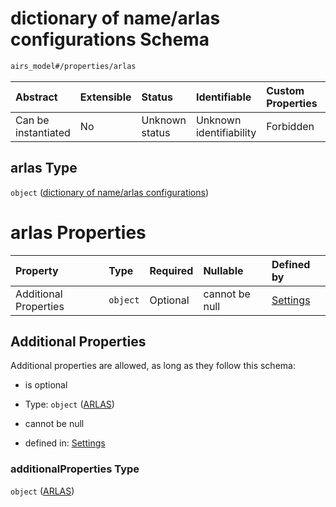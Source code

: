 # dictionary of name/arlas configurations Schema

```txt
airs_model#/properties/arlas
```



| Abstract            | Extensible | Status         | Identifiable            | Custom Properties | Additional Properties | Access Restrictions | Defined In                                                                   |
| :------------------ | :--------- | :------------- | :---------------------- | :---------------- | :-------------------- | :------------------ | :--------------------------------------------------------------------------- |
| Can be instantiated | No         | Unknown status | Unknown identifiability | Forbidden         | Allowed               | none                | [model.schema.json\*](../../../out/model.schema.json "open original schema") |

## arlas Type

`object` ([dictionary of name/arlas configurations](model-properties-dictionary-of-namearlas-configurations.md))

# arlas Properties

| Property              | Type     | Required | Nullable       | Defined by                                                                          |
| :-------------------- | :------- | :------- | :------------- | :---------------------------------------------------------------------------------- |
| Additional Properties | `object` | Optional | cannot be null | [Settings](model-defs-arlas.md "airs_model#/properties/arlas/additionalProperties") |

## Additional Properties

Additional properties are allowed, as long as they follow this schema:



*   is optional

*   Type: `object` ([ARLAS](model-defs-arlas.md))

*   cannot be null

*   defined in: [Settings](model-defs-arlas.md "airs_model#/properties/arlas/additionalProperties")

### additionalProperties Type

`object` ([ARLAS](model-defs-arlas.md))
